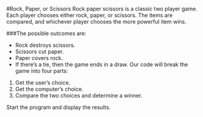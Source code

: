#Rock, Paper, or Scissors
Rock paper scissors is a classic two player game. Each player chooses either rock, paper, or scissors. The items are compared, and whichever player chooses the more powerful item wins.

###The possible outcomes are:

- Rock destroys scissors.
- Scissors cut paper.
- Paper covers rock.
- If there’s a tie, then the game ends in a draw.
Our code will break the game into four parts:

1. Get the user’s choice.
2. Get the computer’s choice.
3. Compare the two choices and determine a winner.

Start the program and display the results.

